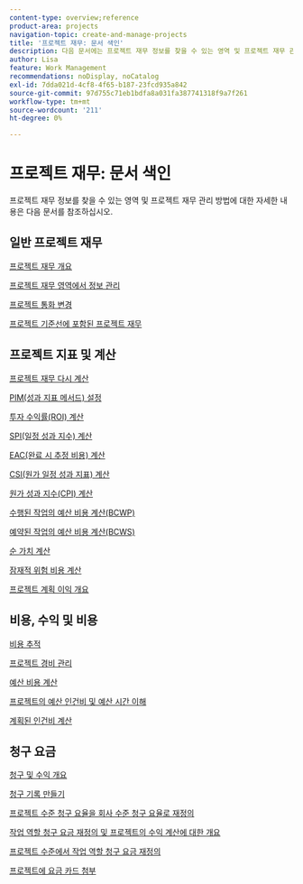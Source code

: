 ```yaml
---
content-type: overview;reference
product-area: projects
navigation-topic: create-and-manage-projects
title: '프로젝트 재무: 문서 색인'
description: 다음 문서에는 프로젝트 재무 정보를 찾을 수 있는 영역 및 프로젝트 재무 관리 방법에 대한 정보가 포함되어 있습니다.
author: Lisa
feature: Work Management
recommendations: noDisplay, noCatalog
exl-id: 7dda021d-4cf8-4f65-b187-23fcd935a842
source-git-commit: 97d755c71eb1bdfa8a031fa387741318f9a7f261
workflow-type: tm+mt
source-wordcount: '211'
ht-degree: 0%

---
```


# 프로젝트 재무: 문서 색인

<!-- Audited: 5/2025 -->

프로젝트 재무 정보를 찾을 수 있는 영역 및 프로젝트 재무 관리 방법에 대한 자세한 내용은 다음 문서를 참조하십시오.

## 일반 프로젝트 재무

[프로젝트 재무 개요](../../../manage-work/projects/project-finances/project-finances-overview-1.md)

[프로젝트 재무 영역에서 정보 관리](../../../manage-work/projects/project-finances/manage-project-finance-area.md)

[프로젝트 통화 변경](../../../manage-work/projects/project-finances/change-project-currency.md)

[프로젝트 기준선에 포함된 프로젝트 재무](../../../manage-work/projects/project-finances/project-finances-included-in-project-baselines.md)

## 프로젝트 지표 및 계산

[프로젝트 재무 다시 계산](../../../manage-work/projects/project-finances/recalculate-project-finances.md)

[PIM(성과 지표 메서드) 설정](../../../manage-work/projects/project-finances/set-pim.md)

[투자 수익률(ROI) 계산](../../../manage-work/projects/project-finances/calculate-roi.md)

[SPI(일정 성과 지수) 계산](../../../manage-work/projects/project-finances/calculate-spi.md)

[EAC(완료 시 추정 비용) 계산](../../../manage-work/projects/project-finances/calculate-eac.md)

[CSI(원가 일정 성과 지표) 계산](../../../manage-work/projects/project-finances/calculate-csi.md)

[원가 성과 지수(CPI) 계산](../../../manage-work/projects/project-finances/calculate-cpi.md)

[수행된 작업의 예산 비용 계산(BCWP)](../../../manage-work/projects/project-finances/calculate-bcwp.md)

[예약된 작업의 예산 비용 계산(BCWS)](../../../manage-work/projects/project-finances/calculate-bcws.md)

[순 가치 계산](../../../manage-work/projects/project-finances/calculate-net-value.md)

[잠재적 위험 비용 계산](../../../manage-work/projects/project-finances/potential-risk-cost.md)

[프로젝트 계획 이익 개요](../../../manage-work/projects/project-finances/project-planned-benefit.md)

## 비용, 수익 및 비용

[비용 추적](../../../manage-work/projects/project-finances/track-costs.md)

[프로젝트 경비 관리](../../../manage-work/projects/project-finances/manage-project-expenses.md)

[예산 비용 계산](../../../manage-work/projects/project-finances/budgeted-cost.md)

[프로젝트의 예산 인건비 및 예산 시간 이해](../../../manage-work/projects/project-finances/budgeted-labor-cost.md)

[계획된 인건비 계산](../../../manage-work/projects/project-finances/planned-labor-cost.md)

<!--
<p data-mc-conditions="QuicksilverOrClassic.Quicksilver,QuicksilverOrClassic.Draft mode"><a href="../../../manage-work/projects/project-finances/export-billing-record-details.md" class="MCXref xref" xrefformat="{para}">Export billing record details as a PDF file</a> </p>
-->

<!--
<p data-mc-conditions="QuicksilverOrClassic.Draft mode"><a href="../../../manage-work/projects/project-finances/how-workfront-calculates-finances.md" class="MCXref xref" xrefformat="{para}">How Adobe Workfront calculates finances </a> </p>
-->

## 청구 요금

[청구 및 수익 개요](../../../manage-work/projects/project-finances/billing-and-revenue-overview.md)

[청구 기록 만들기](../../../manage-work/projects/project-finances/create-billing-records.md)

[프로젝트 수준 청구 요율을 회사 수준 청구 요율로 재정의](../../../manage-work/projects/project-finances/override-project-level-with-company-level-billing-rates.md)

[작업 역할 청구 요금 재정의 및 프로젝트의 수익 계산에 대한 개요](../../../manage-work/projects/project-finances/override-role-billing-rates-and-calculate-project-revenue.md)

[프로젝트 수준에서 작업 역할 청구 요금 재정의](../../../manage-work/projects/project-finances/override-job-role-billing-rates-at-the-project-level.md)

[프로젝트에 요금 카드 첨부](/help/quicksilver/manage-work/projects/project-finances/attach-rate-card-to-project.md)
